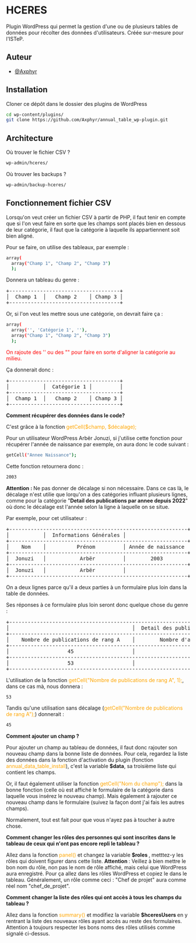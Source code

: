 
# HCERES

Plugin WordPress qui permet la gestion d'une ou de plusieurs tables de données pour récolter des données d'utilisateurs.
Créée sur-mesure pour l'ISTeP.
## Auteur

- [@Axphyr](https://github.com/Axphyr)


## Installation

Cloner ce dépôt dans le dossier des plugins de WordPress

```bash
cd wp-content/plugins/
git clone https://github.com/Axphyr/annual_table_wp-plugin.git
```
    
## Architecture

Où trouver le fichier CSV ? 

```bash
wp-admin/hceres/
```

Où trouver les backups ?

```bash
wp-admin/backup-hceres/
```

## Fonctionnement fichier CSV

Lorsqu'on veut créer un fichier CSV à partir de PHP, il faut tenir en compte que si l'on veut faire en sorte que les champs sont placés bien en dessous de leur catégorie, il faut que la catégorie à laquelle ils appartiennent soit bien aligné.

Pour se faire, on utilise des tableaux, par exemple :
```bash
array(
  array("Champ 1", "Champ 2", "Champ 3")
  );
```
Donnera un tableau du genre :

<pre>
+------------------------------------+
│  Champ 1  │   Champ 2    │ Champ 3 │
+------------------------------------+
</pre>
Or, si l'on veut les mettre sous une catégorie, on devrait faire ça :

```bash
array(
  array('', 'Catégorie 1', ''),
  array("Champ 1", "Champ 2", "Champ 3")
  );
```
<span style="color:red;">On rajoute des '' ou des "" pour faire en sorte d'aligner la catégorie au milieu.</span>

Ça donnerait donc : 

<pre>
+------------------------------------+
│           │  Catégorie 1 │         │
+------------------------------------+
│  Champ 1  │   Champ 2    │ Champ 3 │
+------------------------------------+
</pre>

<strong> Comment récupérer des données dans le code?</strong>

C'est grâce à la fonction <span style="color:orange;">getCell($champ, $décalage);</span>

Pour un utilisateur WordPress Arbër Jonuzi, si j'utilise cette fonction pour récupérer l'année de naissance par exemple, on aura donc le code suivant : 

```bash
getCell("Annee Naissance");
```

Cette fonction retournera donc :

```bash
2003
```

<strong> Attention : </strong> Ne pas donner de décalage si non nécessaire. Dans ce cas là, le décalage n'est utilie que lorqu'on a des catégories influant plusieurs lignes, comme pour la catégorie "<strong>Detail des publications par annee depuis 2022</strong>" où donc le décalage est l'année selon la ligne à laquelle on se situe.

Par exemple, pour cet utilisateur :

<pre>
+----------------------------------------------------------+
│           │  Informations Générales │                       ...
+----------------------------------------------------------+
│    Nom    │          Prénom         │ Année de naissance    ...
+----------------------------------------------------------+
│  Jonuzi   │           Arbër         │        2003           ...
+----------------------------------------------------------+
│  Jonuzi   │           Arbër         │                       ...
+----------------------------------------------------------+
</pre>

On a deux lignes parce qu'il a deux parties à un formulaire plus loin dans la table de données.

Ses réponses à ce formulaire plus loin seront donc quelque chose du genre : 

<pre>
+-----------------------------------------------------------------------------------------+
│                                        │  Detail des publications par annee depuis 2022    ...
+-----------------------------------------------------------------------------------------+
│    Nombre de publications de rang A    │        Nombre d'articles en 1er auteur            ...
+-----------------------------------------------------------------------------------------+
│                   45                   │                        22                         ...
+-----------------------------------------------------------------------------------------+
│                   53                   │                        36                         ...
+-----------------------------------------------------------------------------------------+
</pre>

L'utilisation de la fonction <span style="color:orange;">getCell("Nombre de publications de rang A", 1);</span>, dans ce cas mà, nous donnera :

```bash
53
```

Tandis qu'une utilisation sans décalage (<span style="color:orange;">getCell("Nombre de publications de rang A");</span>) donnerait : 

```bash
45
```

<strong>Comment ajouter un champ ?</strong>

Pour ajouter un champ au tableau de données, il faut donc rajouter son nouveau champ dans la bonne liste de données. Pour cela, regardez la liste des données dans la fonction d'activation du plugin (fonction <span style="color:orange;">annual_data_table_install</span>), c'est la variable <strong>$data</strong>, sa troisième liste qui contient les champs.

Or, il faut également utiliser la fonction <span style="color:orange;">getCell("Nom du champ");</span> dans la bonne fonction (celle où est affiché le formulaire de la catégorie dans laquelle vous insérez le nouveau champ). Mais également à rajouter ce nouveau champ dans le formulaire (suivez la façon dont j'ai fais les autres champs).

Normalement, tout est fait pour que vous n'ayez pas à toucher à autre chose.

<strong> Comment changer les rôles des personnes qui sont inscrites dans le tableau de ceux qui n'ont pas  encore repli le tableau ? </strong>

Allez dans la fonction <span style="color:orange;">panel()</span> et changez la variable <strong> $roles </strong>, metttez-y les rôles qui doivent figurer dans cette liste.
<strong> Attention </strong> : Veillez à bien mettre le bon nom du rôle, non pas le nom de rôle affiché, mais celui que WordPress aura enregistré. 
Pour ça allez dans les rôles WordPress et copiez le dans le tableau. 
Généralement, un rôle comme ceci : "Chef de projet" aura comme réel nom "chef_de_projet".

<strong> Comment changer la liste des rôles qui ont accès à tous les champs du tableau ? </strong>

Allez dans la fonction <span style="color:orange;">summary()</span> et modifiez la variable <strong> $hceresUsers </strong> en y rentrant la liste des nouveaux rôles ayant accès au reste des formulaires. Attention à toujours respecter les bons noms des rôles utilisés comme signalé ci-dessus.